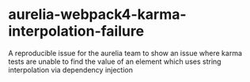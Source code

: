 # aurelia-webpack4-karma-interpolation-failure
A reproducible issue for the aurelia team to show an issue where karma tests are unable to find the value of an element which uses string interpolation via dependency injection
